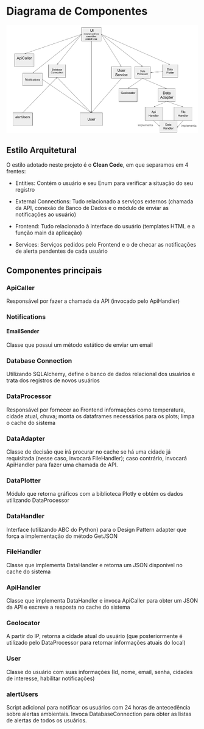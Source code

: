 # Diagrama de Componentes

![Diagrama de Componentes](diagrama.png)

## Estilo Arquitetural

O estilo adotado neste projeto é o **Clean Code**, em que separamos em 4 frentes:

- Entities: Contém o usuário e seu Enum para verificar a situação do seu registro

- External Connections: Tudo relacionado a serviços externos (chamada da API, conexão de Banco de Dados e o módulo de enviar as notificações ao usuário)

- Frontend: Tudo relacionado à interface do usuário (templates HTML e a função main da aplicação)

- Services: Serviços pedidos pelo Frontend e o de checar as notificações de alerta pendentes de cada usuário


## Componentes principais

### ApiCaller

Responsável por fazer a chamada da API (invocado pelo ApiHandler)

### Notifications

#### EmailSender

Classe que possui um método estático de enviar um email 

### Database Connection

Utilizando SQLAlchemy, define o banco de dados relacional dos usuários e trata dos registros de novos usuários

### DataProcessor

Responsável por fornecer ao Frontend informações como temperatura, cidade atual, chuva; monta os dataframes necessários para os plots; limpa o cache do sistema

### DataAdapter

Classe de decisão que irá procurar no cache se há uma cidade já requisitada (nesse caso, invocará FileHandler); caso contrário, invocará ApiHandler para fazer uma chamada de API.

### DataPlotter

Módulo que retorna gráficos com a biblioteca Plotly e obtém os dados utilizando DataProcessor

### DataHandler

Interface (utilizando ABC do Python) para o Design Pattern adapter que força a implementação do método GetJSON

### FileHandler
Classe que implementa DataHandler e retorna um JSON disponivel no cache do sistema

### ApiHandler
Classe que implementa DataHandler e invoca ApiCaller para obter um JSON da API e escreve a resposta no cache do sistema

### Geolocator

A partir do IP, retorna a cidade atual do usuário (que posteriormente é utilizado pelo DataProcessor para retornar informações atuais do local)

### User

Classe do usuário com suas informações (Id, nome, email, senha, cidades de interesse, habilitar notificações)

### alertUsers

Script adicional para notificar os usuários com 24 horas de antecedência sobre alertas ambientais. Invoca DatabaseConnection para obter as listas de alertas de todos os usuários.
